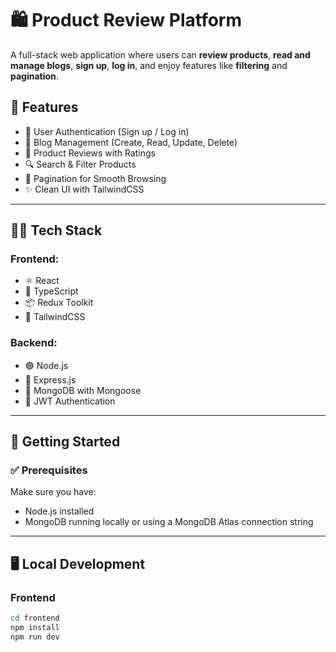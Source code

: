 # 🛍️ Product Review Platform

A full-stack web application where users can **review products**, **read and manage blogs**, **sign up**, **log in**, and enjoy features like **filtering** and **pagination**.

## 🚀 Features

- 🔐 User Authentication (Sign up / Log in)
- 📝 Blog Management (Create, Read, Update, Delete)
- 🌟 Product Reviews with Ratings
- 🔍 Search & Filter Products
- 📄 Pagination for Smooth Browsing
- ✨ Clean UI with TailwindCSS

---

## 🧑‍💻 Tech Stack

### Frontend:
- ⚛️ React
- 🎯 TypeScript
- 📦 Redux Toolkit
- 🎨 TailwindCSS

### Backend:
- 🟢 Node.js
- 🚂 Express.js
- 🍃 MongoDB with Mongoose
- 🔐 JWT Authentication

---

## 🔧 Getting Started

### ✅ Prerequisites

Make sure you have:

- Node.js installed
- MongoDB running locally or using a MongoDB Atlas connection string

---

## 🖥️ Local Development

### Frontend

```bash
cd frontend
npm install
npm run dev
